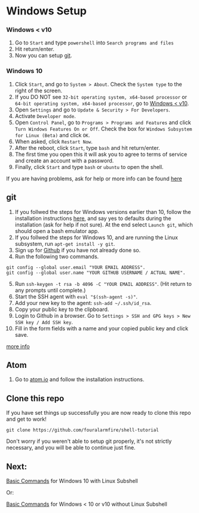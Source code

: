 # Windows Setup

### Windows < v10
1. Go to `Start` and type `powershell` into `Search programs and files`
2. Hit return/enter.
3. Now you can setup [git](https://github.com/fouralarmfire/shell-tutorial/blob/master/windows/setup.md#git).

### Windows 10
1. Click `Start`, and go to `System > About`. Check the `System type` to the right of the screen.
2. If you DO NOT see `32-bit operating system, x64-based processor` or `64-bit operating system, x64-based processor`,
go to [Windows < v10](https://github.com/fouralarmfire/shell-tutorial/blob/master/windows/setup.md#windows--v10).
3. Open `Settings` and go to `Update & Security > For Developers`.
4. Activate `Developer mode`.
5. Open `Control Panel`, go to `Programs > Programs and Features` and click `Turn Windows Features On or Off`.
Check the box for `Windows Subsystem for Linux (Beta)` and click `OK`.
6. When asked, click `Restart Now`.
7. After the reboot, click `Start`, type `bash` and hit return/enter.
8. The first time you open this it will ask you to agree to terms of service and create an account with a password.
9. Finally, click `Start` and type `bash` or `ubuntu` to open the shell.

If you are having problems, ask for help or more info can be found [here](http://www.howtogeek.com/249966/how-to-install-and-use-the-linux-bash-shell-on-windows-10/)

## git
1. If you follwed the steps for Windows versions earlier than 10, follow the installation instructions [here](https://git-for-windows.github.io/),
and say yes to defaults during the installation (ask for help if not sure). At the end select `Launch git`, which should open a bash emulator app.
2. If you follwed the steps for Windows 10, and are running the Linux subsystem, run `apt-get install -y git`.
3. Sign up for [Github](https://github.com/) if you have not already done so.
4. Run the following two commands.
```
git config --global user.email "YOUR EMAIL ADDRESS".
git config --global user.name "YOUR GITHUB USERNAME / ACTUAL NAME".
```
5. Run `ssh-keygen -t rsa -b 4096 -C "YOUR EMAIL ADDRESS"`. (Hit return to any prompts until complete.)
6. Start the SSH agent with `eval "$(ssh-agent -s)"`.
7. Add your new key to the agent: `ssh-add ~/.ssh/id_rsa`.
8. Copy your public key to the clipboard.
9. Login to Github in a browser. Go to `Settings > SSH and GPG keys > New SSH key / Add SSH key`.
10. Fill in the form fields with a name and your copied public key and click save.


[more info](http://guides.beanstalkapp.com/version-control/git-on-windows.html)

## Atom
1. Go to [atom.io](https://atom.io/) and follow the installation instructions.

## Clone this repo
If you have set things up successfully you are now ready to clone this repo and get to work!
```
git clone https://github.com/fouralarmfire/shell-tutorial
```
Don't worry if you weren't able to setup git properly, it's not strictly necessary, and you will
be able to continue just fine.

## Next:
[Basic Commands](https://github.com/fouralarmfire/shell-tutorial/blob/master/osx_and_linux/basics.md#basic-commands) for Windows 10 with Linux Subshell

Or:

[Basic Commands](https://github.com/fouralarmfire/shell-tutorial/blob/master/windows/basics.md#basic-commands) for Windows < 10 or v10 without Linux Subshell
